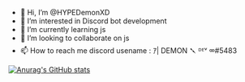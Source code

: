 - 👋 Hi, I’m @HYPEDemonXD
- 👀 I’m interested in Discord bot development
- 🌱 I’m currently learning js
- 💞️ I’m looking to collaborate on js
- 📫 How to reach me discord usename : ｱ| DEMON 𒃵 ᴰᴱᵛ ᢁ#5483 

[![Anurag's GitHub stats](https://github-readme-stats.vercel.app/api?username=anuraghazra)](https://github.com/anuraghazra/github-readme-stats)

<!---
HYPEDemonXD/HYPEDemonXD is a ✨ special ✨ repository because its `README.md` (this file) appears on your GitHub profile.
You can click the Preview link to take a look at your changes.
--->
